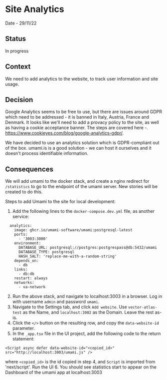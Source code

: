 # Site Analytics

Date - 29/11/22

## Status
In progress

## Context
We need to add analytics to the website, to track user information and site usage.

## Decision
Google Analytics seems to be free to use, but there are issues around GDPR which need to be addressed - it is banned in Italy, Austria, France and Denmark. It looks like we'll need to add a provacy policy to the site, as well as having a cookie acceptance banner. The steps are covered here -. https://www.cookieyes.com/blog/google-analytics-gdpr/.

We have decided to use an analytics solution which is GDPR-compliant out of the box. umami.is is a good solution - we can host it ourselves and it doesn't process identifiable information.

## Consequences

We will add umami to the docker stack, and create a nginx redirect for `/statistics` to go to the endpoint of the umami server. New stories will be created to do this.

Steps to add Umami to the site for local development:
1. Add the following lines to the `docker-compose.dev.yml` file, as another service:
```
  analytics:
    image: ghcr.io/umami-software/umami:postgresql-latest
    ports:
      - '3003:3000'
    environment:
      DATABASE_URL: postgresql://postgres:postgrespass@db:5432/umami
      DATABASE_TYPE: postgresql
      HASH_SALT: 'replace-me-with-a-random-string'
    depends_on:
      - db
    links:
      - db:db
    restart: always
    networks:
      - va-network
```
2. Run the above stack, and navigate to localhost:3003 in a browser. Log in with username `admin` and password `umami`.
3. Navigate to the Settings tab, and click `Add website`. Use `vector-atlas-test` as the Name, and `localhost:3002` as the Domain. Leave the rest as-is.
4. Click the `</>` button on the resulting row, and copy the `data-website-id` parameter.
5. In the `_app.tsx` file in the UI project, add the following code to the return statement:
```
<Script async defer data-website-id="<copied_id>" src="http://localhost:3003/umami.js" />
```
where `<copied_id>` is the id copied in step 4, and `Script` is imported from 'next/script'. Run the UI
6. You should see statistics start to appear on the Dashboard of the umami app at localhost:3003